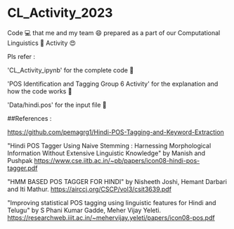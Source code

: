 # CL_Activity_2023
Code :computer: that me and my team :smile: prepared as a part of our Computational Linguistics :notebook: Activity :heart_eyes:

Pls refer :

'CL_Activity_ipynb' for the complete code 🤖

'POS Identification and Tagging Group 6 Activity' for the explanation and how the code works 📓

'Data/hindi.pos' for the input file 🔢



##References :

https://github.com/pemagrg1/Hindi-POS-Tagging-and-Keyword-Extraction

"Hindi POS Tagger Using Naive Stemming : Harnessing Morphological Information Without Extensive Linguistic Knowledge" by Manish and Pushpak https://www.cse.iitb.ac.in/~pb/papers/icon08-hindi-pos-tagger.pdf

"HMM BASED POS TAGGER FOR HINDI" by Nisheeth Joshi, Hemant Darbari and Iti Mathur. https://airccj.org/CSCP/vol3/csit3639.pdf

"Improving statistical POS tagging using linguistic features for Hindi and Telugu" by S Phani Kumar Gadde, Meher Vijay Yeleti. https://researchweb.iiit.ac.in/~mehervijay.yeleti/papers/icon08-pos.pdf
